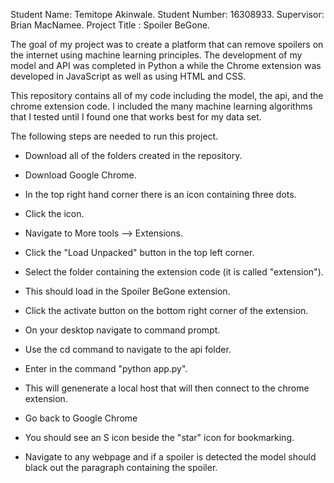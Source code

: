 Student Name: Temitope Akinwale.
Student Number: 16308933.
Supervisor: Brian MacNamee.
Project Title : Spoiler BeGone.

The goal of my project was to create a platform that can remove spoilers on the internet using machine learning principles. The development of my model and API was completed in Python a while the Chrome extension was developed in JavaScript as well as using HTML and CSS. 

This repository contains all of my code including the model, the api, and the chrome extension code. I included the many machine learning algorithms that I tested until I found one that works best for my data set. 

The following steps are needed to run this project.
- Download all of the folders created in the repository.
- Download Google Chrome.
- In the top right hand corner there is an icon containing three dots.
- Click the icon.
- Navigate to More tools --> Extensions.
- Click the "Load Unpacked" button in the top left corner.
- Select the folder containing the extension code (it is called "extension").
- This should load in the Spoiler BeGone extension.
- Click the activate button on the bottom right corner of the extension.

- On your desktop navigate to command prompt.
- Use the cd command to navigate to the api folder.
- Enter in the command "python app.py". 
- This will genenerate a local host that will then connect to the chrome extension.

- Go back to Google Chrome
- You should see an S icon beside the "star" icon for bookmarking.
- Navigate to any webpage and if a spoiler is detected the model should black out the paragraph containing the spoiler.



